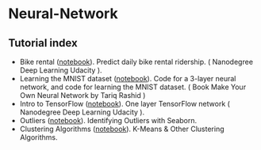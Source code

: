 # Neural-Network

## Tutorial index

* Bike rental ([notebook](bike_rental.ipynb)). Predict daily bike rental ridership. ( Nanodegree Deep Learning Udacity ).
* Learning the MNIST dataset ([notebook](part3_load_own_images.ipynb)). Code for a 3-layer neural network, and code for learning the MNIST dataset. ( Book Make Your Own Neural Network by Tariq Rashid )
* Intro to TensorFlow ([notebook](https://github.com/alexegydio/TensorFlow/blob/master/intro_to_tensorflow.ipynb)). One layer TensorFlow network ( Nanodegree Deep Learning Udacity ).
* Outliers ([notebook](Outliers.ipynb)). Identifying Outliers with Seaborn.
* Clustering Algorithms ([notebook](K-Means_Others.ipynb)). K-Means & Other Clustering Algorithms.

